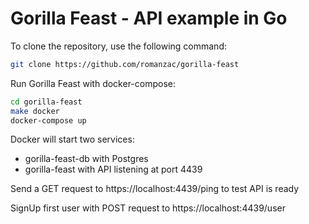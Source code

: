 # Gorilla Feast - API example in Go

To clone the repository, use the following command:

```sh
git clone https://github.com/romanzac/gorilla-feast
```

Run Gorilla Feast with docker-compose:

```sh
cd gorilla-feast
make docker
docker-compose up
```

Docker will start two services:
- gorilla-feast-db with Postgres
- gorilla-feast with API listening at port 4439

Send a GET request to https://localhost:4439/ping to test API is ready

SignUp first user with POST request to https://localhost:4439/user

